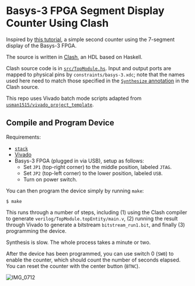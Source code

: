 # Basys-3 FPGA Segment Display Counter Using Clash

Inspired by [this tutorial](https://www.fpga4student.com/2017/09/seven-segment-led-display-controller-basys3-fpga.html),
a simple second counter using the 7-segment display of the Basys-3 FPGA.

The source is written in [Clash](https://clash-lang.org/), an HDL based on
Haskell.

Clash source code is in [`src/TopModule.hs`](./src/TopModule.hs).
Input and output ports are mapped
to physical pins by `constraints/basys-3.xdc`; note that the names used
here need to match those specified in the [`Synthesize` annotation](https://github.com/shwestrick/basys-3-clash-counter-example/blob/9c7633f9601362a7a3daba5c6bf01a70f721914c/src/TopModule.hs#L87-L98)
in the Clash source.

This repo uses Vivado batch mode scripts adapted from [`usman1515/vivado_project_template`](https://github.com/usman1515/vivado_project_template).

## Compile and Program Device

Requirements:
  * [`stack`](https://docs.haskellstack.org/en/stable/)
  * [Vivado](https://digilent.com/reference/programmable-logic/guides/installing-vivado-and-vitis)
  * Basys-3 FPGA (plugged in via USB), setup as follows:
      * Set `JP1` (top-right corner) to the middle position, labeled `JTAG`.
      * Set `JP2` (top-left corner) to the lower position, labeled `USB`.
      * Turn on power switch.

You can then program the device simply by running `make`:
```
$ make
```

This runs through a number of steps, including (1) using the Clash compiler
to generate `verilog/TopModule.topEntity/main.v`, (2) running the result through
Vivado to generate a bitstream `bitstream_run1.bit`, and finally (3) programming
the device.

Synthesis is slow. The whole process takes a minute or two.

After the device has been programmed, you can use switch 0 (`SW0`) to enable
the counter, which should count the number of seconds elapsed. You can reset
the counter with the center button (`BTNC`).

![IMG_0712](https://github.com/user-attachments/assets/8e540cbf-4ccb-4524-9a89-632e6c50bd22)
